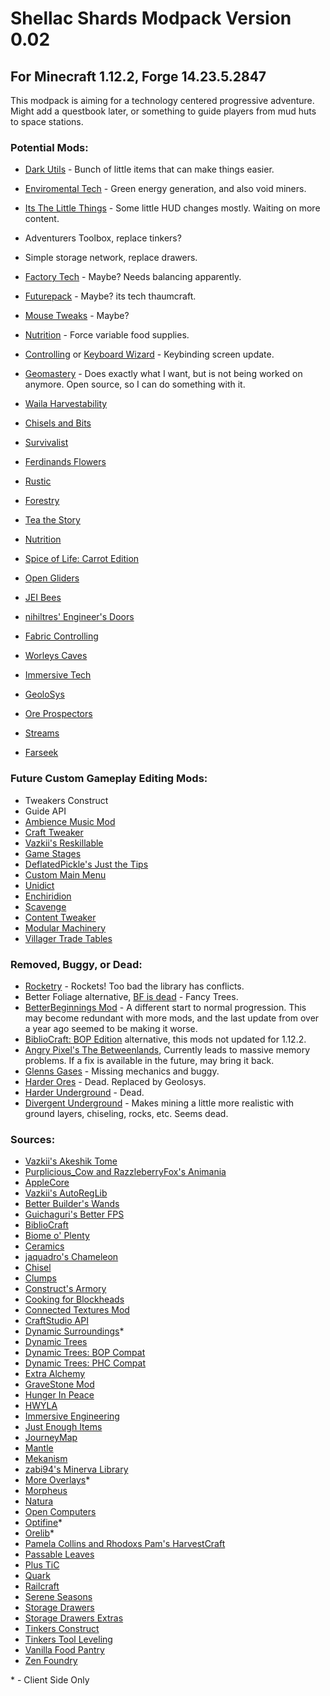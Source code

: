 # Shellac Shards Modpack Version 0.02
## For Minecraft 1.12.2, Forge 14.23.5.2847
This modpack is aiming for a technology centered progressive adventure. Might add a questbook later, or something to guide players from mud huts to space stations.


### Potential Mods:
- [Dark Utils](https://www.curseforge.com/minecraft/mc-mods/dark-utilities) - Bunch of little items that can make things easier.
- [Enviromental Tech](https://www.curseforge.com/minecraft/mc-mods/environmental-tech) - Green energy generation, and also void miners.
- [Its The Little Things](https://www.curseforge.com/minecraft/mc-mods/its-the-little-things) - Some little HUD changes mostly. Waiting on more content.
- Adventurers Toolbox, replace tinkers?
- Simple storage network, replace drawers.
- [Factory Tech](https://www.curseforge.com/minecraft/mc-mods/factory-tech) - Maybe? Needs balancing apparently.
- [Futurepack](https://www.curseforge.com/minecraft/mc-mods/futurepack) - Maybe? its tech thaumcraft.
- [Mouse Tweaks](https://www.curseforge.com/minecraft/mc-mods/mouse-tweaks) - Maybe?

- [Nutrition](https://github.com/WesCook/Nutrition) - Force variable food supplies.
- [Controlling](https://www.curseforge.com/minecraft/mc-mods/controlling) or [Keyboard Wizard](https://www.curseforge.com/minecraft/mc-mods/keyboard-wizard) - Keybinding screen update.
- [Geomastery](https://github.com/JayAvery/geomastery) - Does exactly what I want, but is not being worked on anymore. Open source, so I can do something with it.
- [Waila Harvestability](https://www.curseforge.com/minecraft/mc-mods/waila-harvestability)
- [Chisels and Bits](https://www.curseforge.com/minecraft/mc-mods/chisels-bits)
- [Survivalist](https://www.curseforge.com/minecraft/mc-mods/survivalist)
- [Ferdinands Flowers](https://www.curseforge.com/minecraft/mc-mods/ferdinands-flowers)
- [Rustic](https://www.curseforge.com/minecraft/mc-mods/rustic)
- [Forestry](https://www.curseforge.com/minecraft/mc-mods/forestry)
- [Tea the Story](https://www.curseforge.com/minecraft/mc-mods/tea-the-story)
- [Nutrition](https://github.com/WesCook/Nutrition)
- [Spice of Life: Carrot Edition](https://www.curseforge.com/minecraft/mc-mods/spice-of-life-carrot-edition)
- [Open Gliders](https://www.curseforge.com/minecraft/mc-mods/open-glider)
- [JEI Bees](https://www.curseforge.com/minecraft/mc-mods/jei-bees)
- [nihiltres' Engineer's Doors](https://www.curseforge.com/minecraft/mc-mods/engineers-doors)
- [Fabric Controlling](https://www.curseforge.com/minecraft/mc-mods/fabric-controlling)
- [Worleys Caves](https://www.curseforge.com/minecraft/mc-mods/worleys-caves)
- [Immersive Tech](https://www.curseforge.com/minecraft/mc-mods/immersive-tech)
- [GeoloSys](https://www.curseforge.com/minecraft/mc-mods/geolosys)
- [Ore Prospectors](https://www.curseforge.com/minecraft/mc-mods/ore-prospectors)
- [Streams](https://www.curseforge.com/minecraft/mc-mods/streams)
- [Farseek](https://www.curseforge.com/minecraft/mc-mods/farseek)


### Future Custom Gameplay Editing Mods:
- Tweakers Construct
- Guide API
- [Ambience Music Mod](https://www.curseforge.com/minecraft/mc-mods/ambience-music-mod/files)
- [Craft Tweaker](https://www.curseforge.com/minecraft/mc-mods/crafttweaker)
- [Vazkii's Reskillable](https://www.curseforge.com/minecraft/mc-mods/reskillable)
- [Game Stages](https://www.curseforge.com/minecraft/mc-mods/game-stages)
- [DeflatedPickle's Just the Tips](https://www.curseforge.com/minecraft/mc-mods/justthetips)
- [Custom Main Menu](https://www.curseforge.com/minecraft/mc-mods/custom-main-menu)
- [Unidict](https://www.curseforge.com/minecraft/mc-mods/unidict)
- [Enchiridion](https://www.curseforge.com/minecraft/mc-mods/enchiridion)
- [Scavenge](https://www.curseforge.com/minecraft/mc-mods/scavenge)
- [Content Tweaker](https://www.curseforge.com/minecraft/mc-mods/contenttweaker)
- [Modular Machinery](https://www.curseforge.com/minecraft/mc-mods/modular-machinery)
- [Villager Trade Tables](https://www.curseforge.com/minecraft/mc-mods/villager-trade-tables)


### Removed, Buggy, or Dead:
- [Rocketry](https://www.curseforge.com/minecraft/mc-mods/advanced-rocketry) - Rockets! Too bad the library has conflicts.
- Better Foliage alternative, [BF is dead](https://www.curseforge.com/minecraft/mc-mods/better-foliage) - Fancy Trees.
- [BetterBeginnings Mod](https://www.curseforge.com/minecraft/mc-mods/betterbeginnings-mod) - A different start to normal progression. This may become redundant with more mods, and the last update from over a year ago seemed to be making it worse.
- [BiblioCraft: BOP Edition](https://www.curseforge.com/minecraft/mc-mods/bibliocraft-bibliowoods-biomes-oplenty-edition) alternative, this mods not updated for 1.12.2.
- [Angry Pixel's The Betweenlands](https://www.curseforge.com/minecraft/mc-mods/angry-pixel-the-betweenlands-mod), Currently leads to massive memory problems. If a fix is available in the future, may bring it back.
- [Glenns Gases](https://www.curseforge.com/minecraft/mc-mods/glenns-gases) - Missing mechanics and buggy.
- [Harder Ores](https://www.curseforge.com/minecraft/mc-mods/harder-ores) - Dead. Replaced by Geolosys.
- [Harder Underground](https://www.curseforge.com/minecraft/mc-mods/harder-underground) - Dead.
- [Divergent Underground](https://www.curseforge.com/minecraft/mc-mods/divergent-underground) - Makes mining a little more realistic with ground layers, chiseling, rocks, etc. Seems dead.


### Sources:
- [Vazkii's Akeshik Tome](https://www.curseforge.com/minecraft/mc-mods/akashic-tome)
- [Purplicious_Cow and RazzleberryFox's Animania](https://www.curseforge.com/minecraft/mc-mods/animania)
- [AppleCore](https://www.curseforge.com/minecraft/mc-mods/applecore)
- [Vazkii's AutoRegLib](https://www.curseforge.com/minecraft/mc-mods/autoreglib)
- [Better Builder's Wands](https://www.curseforge.com/minecraft/mc-mods/better-builders-wands)
- [Guichaguri's Better FPS](https://www.curseforge.com/minecraft/mc-mods/betterfps)
- [BiblioCraft](https://www.curseforge.com/minecraft/mc-mods/bibliocraft)
- [Biome o' Plenty](https://www.curseforge.com/minecraft/mc-mods/biomes-o-plenty)
- [Ceramics](https://www.curseforge.com/minecraft/mc-mods/ceramics)
- [jaquadro's Chameleon](https://www.curseforge.com/minecraft/mc-mods/chameleon)
- [Chisel](https://www.curseforge.com/minecraft/mc-mods/chisel)
- [Clumps](https://www.curseforge.com/minecraft/mc-mods/clumps)
- [Construct's Armory](https://www.curseforge.com/minecraft/mc-mods/constructs-armory)
- [Cooking for Blockheads](https://www.curseforge.com/minecraft/mc-mods/cooking-for-blockheads)
- [Connected Textures Mod](https://www.curseforge.com/minecraft/mc-mods/ctm)
- [CraftStudio API](https://www.curseforge.com/minecraft/mc-mods/craftstudio-api)
- [Dynamic Surroundings](https://www.curseforge.com/minecraft/mc-mods/dynamic-surroundings)*
- [Dynamic Trees](https://www.curseforge.com/minecraft/mc-mods/dynamictrees)
- [Dynamic Trees: BOP Compat](https://www.curseforge.com/minecraft/mc-mods/dtbop)
- [Dynamic Trees: PHC Compat](https://www.curseforge.com/minecraft/mc-mods/dtphc)
- [Extra Alchemy](https://www.curseforge.com/minecraft/mc-mods/extra-alchemy)
- [GraveStone Mod](https://www.curseforge.com/minecraft/mc-mods/gravestone-mod)
- [Hunger In Peace](https://www.curseforge.com/minecraft/mc-mods/hunger-in-peace)
- [HWYLA](https://www.curseforge.com/minecraft/mc-mods/hwyla)
- [Immersive Engineering](https://www.curseforge.com/minecraft/mc-mods/immersive-engineering)
- [Just Enough Items](https://www.curseforge.com/minecraft/mc-mods/jei)
- [JourneyMap](https://www.curseforge.com/minecraft/mc-mods/journeymap)
- [Mantle](https://www.curseforge.com/minecraft/mc-mods/mantle)
- [Mekanism](https://www.curseforge.com/minecraft/mc-mods/mekanism)
- [zabi94's Minerva Library](https://www.curseforge.com/minecraft/mc-mods/minerva-library)
- [More Overlays](https://www.curseforge.com/minecraft/mc-mods/more-overlays)*
- [Morpheus](https://www.curseforge.com/minecraft/mc-mods/morpheus)
- [Natura](https://www.curseforge.com/minecraft/mc-mods/natura)
- [Open Computers](https://www.curseforge.com/minecraft/mc-mods/opencomputers)
- [Optifine](https://optifine.net/home)*
- [Orelib](https://www.curseforge.com/minecraft/mc-mods/orelib)*
- [Pamela Collins and Rhodoxs Pam's HarvestCraft](https://www.curseforge.com/minecraft/mc-mods/pams-harvestcraft)
- [Passable Leaves](https://www.curseforge.com/minecraft/mc-mods/passable-leaves)
- [Plus TiC](https://www.curseforge.com/minecraft/mc-mods/plustic)
- [Quark](https://www.curseforge.com/minecraft/mc-mods/quark)
- [Railcraft](https://www.curseforge.com/minecraft/mc-mods/railcraft)
- [Serene Seasons](https://www.curseforge.com/minecraft/mc-mods/serene-seasons)
- [Storage Drawers](https://www.curseforge.com/minecraft/mc-mods/storage-drawers)
- [Storage Drawers Extras](https://www.curseforge.com/minecraft/mc-mods/storage-drawers-extras)
- [Tinkers Construct](https://www.curseforge.com/minecraft/mc-mods/tinkers-construct)
- [Tinkers Tool Leveling](https://www.curseforge.com/minecraft/mc-mods/tinkers-tool-leveling)
- [Vanilla Food Pantry](https://www.curseforge.com/minecraft/mc-mods/vanillafoodpantry-mod)
- [Zen Foundry](https://www.curseforge.com/minecraft/mc-mods/zen-foundry)


\* \- Client Side Only
